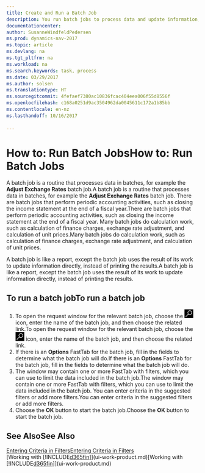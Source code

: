 ```yaml
---
title: Create and Run a Batch Job
description: You run batch jobs to process data and update information, for example, to do periodic accounting activities, or to do calculations.
documentationcenter: 
author: SusanneWindfeldPedersen
ms.prod: dynamics-nav-2017
ms.topic: article
ms.devlang: na
ms.tgt_pltfrm: na
ms.workload: na
ms.search.keywords: task, process
ms.date: 03/29/2017
ms.author: solsen
ms.translationtype: HT
ms.sourcegitcommit: 4fefaef7380ac10836fcac404eea006f55d8556f
ms.openlocfilehash: c168a0251d9ac3504962da0045611c172a1b85bb
ms.contentlocale: en-nz
ms.lasthandoff: 10/16/2017

---
```

# <a name="how-to-run-batch-jobs"></a><span data-ttu-id="342e9-103">How to: Run Batch Jobs</span><span class="sxs-lookup"><span data-stu-id="342e9-103">How to: Run Batch Jobs</span></span>
<span data-ttu-id="342e9-104">A batch job is a routine that processes data in batches, for example the **Adjust Exchange Rates** batch job.</span><span class="sxs-lookup"><span data-stu-id="342e9-104">A batch job is a routine that processes data in batches, for example the **Adjust Exchange Rates** batch job.</span></span> <span data-ttu-id="342e9-105">There are batch jobs that perform periodic accounting activities, such as closing the income statement at the end of a fiscal year.</span><span class="sxs-lookup"><span data-stu-id="342e9-105">There are batch jobs that perform periodic accounting activities, such as closing the income statement at the end of a fiscal year.</span></span> <span data-ttu-id="342e9-106">Many batch jobs do calculation work, such as calculation of finance charges, exchange rate adjustment, and calculation of unit prices.</span><span class="sxs-lookup"><span data-stu-id="342e9-106">Many batch jobs do calculation work, such as calculation of finance charges, exchange rate adjustment, and calculation of unit prices.</span></span>

<span data-ttu-id="342e9-107">A batch job is like a report, except the batch job uses the result of its work to update information directly, instead of printing the results.</span><span class="sxs-lookup"><span data-stu-id="342e9-107">A batch job is like a report, except the batch job uses the result of its work to update information directly, instead of printing the results.</span></span>

## <a name="to-run-a-batch-job"></a><span data-ttu-id="342e9-108">To run a batch job</span><span class="sxs-lookup"><span data-stu-id="342e9-108">To run a batch job</span></span>
1. <span data-ttu-id="342e9-109">To open the request window for the relevant batch job, choose the ![Search for Page or Report](media/ui-search/search_small.png "Search for Page or Report icon") icon, enter the name of the batch job, and then choose the related link.</span><span class="sxs-lookup"><span data-stu-id="342e9-109">To open the request window for the relevant batch job, choose the ![Search for Page or Report](media/ui-search/search_small.png "Search for Page or Report icon") icon, enter the name of the batch job, and then choose the related link.</span></span>
2. <span data-ttu-id="342e9-110">If there is an **Options** FastTab for the batch job, fill in the fields to determine what the batch job will do.</span><span class="sxs-lookup"><span data-stu-id="342e9-110">If there is an **Options** FastTab for the batch job, fill in the fields to determine what the batch job will do.</span></span>
3. <span data-ttu-id="342e9-111">The window may contain one or more FastTab with filters, which you can use to limit the data included in the batch job.</span><span class="sxs-lookup"><span data-stu-id="342e9-111">The window may contain one or more FastTab with filters, which you can use to limit the data included in the batch job.</span></span> <span data-ttu-id="342e9-112">You can enter criteria in the suggested filters or add more filters.</span><span class="sxs-lookup"><span data-stu-id="342e9-112">You can enter criteria in the suggested filters or add more filters.</span></span>
4. <span data-ttu-id="342e9-113">Choose the **OK** button to start the batch job.</span><span class="sxs-lookup"><span data-stu-id="342e9-113">Choose the **OK** button to start the batch job.</span></span>

## <a name="see-also"></a><span data-ttu-id="342e9-114">See Also</span><span class="sxs-lookup"><span data-stu-id="342e9-114">See Also</span></span>
[<span data-ttu-id="342e9-115">Entering Criteria in Filters</span><span class="sxs-lookup"><span data-stu-id="342e9-115">Entering Criteria in Filters</span></span>](ui-enter-criteria-filters.md)  
<span data-ttu-id="342e9-116">[Working with [!INCLUDE[d365fin](includes/d365fin_md.md)]](ui-work-product.md)</span><span class="sxs-lookup"><span data-stu-id="342e9-116">[Working with [!INCLUDE[d365fin](includes/d365fin_md.md)]](ui-work-product.md)</span></span>

